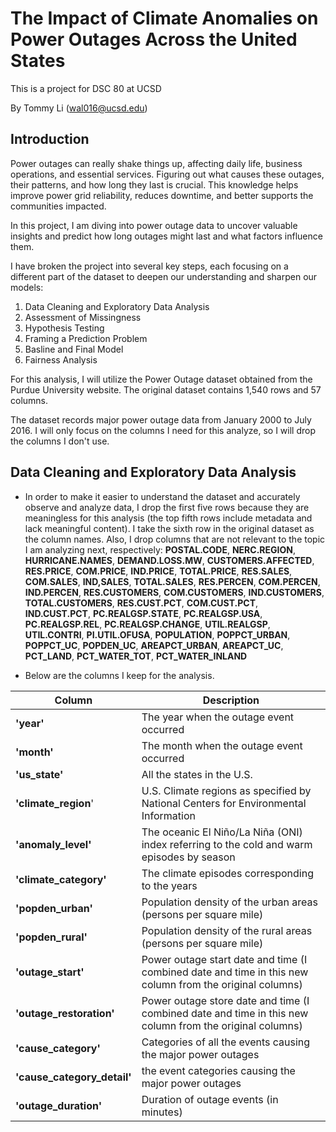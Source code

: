 # The Impact of Climate Anomalies on Power Outages Across the United States

This is a project for DSC 80 at UCSD

By Tommy Li (wal016@ucsd.edu)

## Introduction

Power outages can really shake things up, affecting daily life, business operations, and essential services. Figuring out what causes these outages, their patterns, and how long they last is crucial. This knowledge helps improve power grid reliability, reduces downtime, and better supports the communities impacted.

In this project, I am diving into power outage data to uncover valuable insights and predict how long outages might last and what factors influence them.

I have broken the project into several key steps, each focusing on a different part of the dataset to deepen our understanding and sharpen our models:

1. Data Cleaning and Exploratory Data Analysis
2. Assessment of Missingness
3. Hypothesis Testing
4. Framing a Prediction Problem
5. Basline and Final Model
6. Fairness Analysis

For this analysis, I will utilize the Power Outage dataset obtained from the Purdue University website. The original dataset contains 1,540 rows and 57 columns. 

The dataset records major power outage data from January 2000 to July 2016. I will only focus on the columns I need for this analyze, so I will drop the columns I don't use.

## Data Cleaning and Exploratory Data Analysis

- In order to make it easier to understand the dataset and accurately observe and analyze data, I drop the first five rows because they are meaningless for this analysis (the top fifth rows include metadata and lack meaningful content). I take the sixth row in the original dataset as the column names. Also, I drop columns that are not relevant to the topic I am analyzing next, respectively: **POSTAL.CODE**, **NERC.REGION**, **HURRICANE.NAMES**, **DEMAND.LOSS.MW**, **CUSTOMERS.AFFECTED**, **RES.PRICE**, **COM.PRICE**, **IND.PRICE**, **TOTAL.PRICE**, **RES.SALES**, **COM.SALES**, **IND,SALES**, **TOTAL.SALES**, **RES.PERCEN**, **COM.PERCEN**, **IND.PERCEN**, **RES.CUSTOMERS**, **COM.CUSTOMERS**, **IND.CUSTOMERS**, **TOTAL.CUSTOMERS**, **RES.CUST.PCT**, **COM.CUST.PCT**, **IND.CUST.PCT**, **PC.REALGSP.STATE**, **PC.REALGSP.USA**, **PC.REALGSP.REL**, **PC.REALGSP.CHANGE**, **UTIL.REALGSP**, **UTIL.CONTRI**, **PI.UTIL.OFUSA**, **POPULATION**, **POPPCT_URBAN**, **POPPCT_UC**, **POPDEN_UC**, **AREAPCT_URBAN**, **AREAPCT_UC**, **PCT_LAND**, **PCT_WATER_TOT**, **PCT_WATER_INLAND**

- Below are the columns I keep for the analysis.

| Column | Description |
| ----- | ---------------------------|
| **'year'** | The year when the outage event occurred |
| **'month'** | The month when the outage event occurred |
| **'us_state'** | All the states in the U.S. |
| **'climate_region**' | U.S. Climate regions as specified by National Centers for Environmental Information |
| **'anomaly_level'** | The oceanic El Niño/La Niña (ONI) index referring to the cold and warm episodes by season |
| **'climate_category'** | The climate episodes corresponding to the years |
| **'popden_urban'** | Population density of the urban areas (persons per square mile) |
| **'popden_rural'** | Population density of the rural areas (persons per square mile) |
| **'outage_start'** | Power outage start date and time (I combined date and time in this new column from the original columns) |
| **'outage_restoration'** | Power outage store date and time (I combined date and time in this new column from the original columns) |
| **'cause_category'** | Categories of all the events causing the major power outages |
| **'cause_category_detail'** | the event categories causing the major power outages |
| **'outage_duration'** | Duration of outage events (in minutes) |
